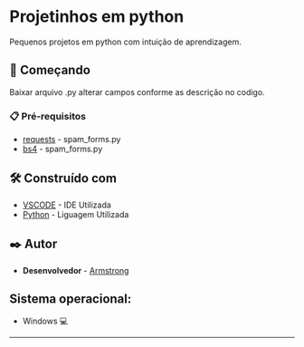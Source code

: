 # Projetinhos em python

Pequenos projetos em python com intuição de aprendizagem.

## 🚀 Começando

Baixar arquivo .py alterar campos conforme as descrição no codigo.

### 📋 Pré-requisitos

* [requests](https://pypi.org/project/requests/) - spam_forms.py
* [bs4](https://pypi.org/project/beautifulsoup4/) - spam_forms.py

## 🛠️ Construído com

* [VSCODE](https://code.visualstudio.com/) - IDE Utilizada
* [Python](https://maven.apache.org/) - Liguagem Utilizada

## ✒️ Autor

* **Desenvolvedor** - [Armstrong](https://github.com/armsshenry)

## Sistema operacional: 
* Windows 💻

---
